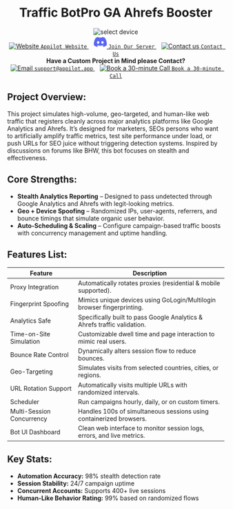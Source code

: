 <h1 align="center">Traffic BotPro GA Ahrefs Booster</h1>

<div align="center">
  <img
    src="https://github.com/user-attachments/assets/d200549d-7613-446f-a43b-19a4117ca360"
    alt="select device"
    width="600px"
  />
</div>


<div align="center">
  <a href="https://appilot.app/">
    <img
      alt="Website"
      width="25px"
      src="https://github.com/user-attachments/assets/8e5f3af3-b098-4c1d-980d-df9aebc680d0"
    />
    <code>Appilot Website</code>
  </a>
  &nbsp;&nbsp;
  <a href="https://discord.gg/3CZ5muJdF2">
    <img
      alt="Join Our Server"
      width="30px"
      src="https://github.com/Zeeshanahmad4/RealEstateMate-WhatsApp-Group-Management-Bot/blob/main/discord-icon-svgrepo-com.svg"
    />
    <code>Join Our Server</code>
  </a>
  &nbsp;&nbsp;
  <a href="https://t.me/devpilot1">
    <img
      alt="Contact us"
      width="30px"
      src="https://edent.github.io/SuperTinyIcons/images/svg/telegram.svg"
    />
    <code>Contact Us</code>
  </a>
</div>

<div align="center">
<strong> Have a Custom Project in Mind please Contact?</strong>

<div align="center">
  <a href="mailto:support@appilot.app">
  <img
    alt="Email"
    width="30px"
    src="https://github.com/user-attachments/assets/91c8d428-32b7-4be0-91fa-2e42c902b5b8"
  />
  <code>support@appilot.app</code>
</a>
  &nbsp;&nbsp;
  <a href="https://cal.com/app-pilot-m8i8oo/30min">
  <img
    alt="Book a 30-minute Call"
    width="30px"
    src="https://github.com/user-attachments/assets/cd3e5c7b-3e4e-4bb3-b242-bcc20ee78f13"
  />
  <code>Book a 30-minute Call</code>
</a>
<span>

<div align="left">

## Project Overview:
This project simulates high-volume, geo-targeted, and human-like web traffic that registers cleanly across major analytics platforms like Google Analytics and Ahrefs. It’s designed for marketers, SEOs persons who want to artificially amplify traffic metrics, test site performance under load, or push URLs for SEO juice without triggering detection systems. Inspired by discussions on forums like BHW, this bot focuses on stealth and effectiveness.


## Core Strengths:
- **Stealth Analytics Reporting** – Designed to pass undetected through Google Analytics and Ahrefs with legit-looking metrics.
- **Geo + Device Spoofing** – Randomized IPs, user-agents, referrers, and bounce timings that simulate organic user behavior.
- **Auto-Scheduling & Scaling** – Configure campaign-based traffic boosts with concurrency management and uptime handling.

## Features List:
| Feature                   | Description                                                              |
| ------------------------- | ------------------------------------------------------------------------ |
| Proxy Integration         | Automatically rotates proxies (residential & mobile supported).          |
| Fingerprint Spoofing      | Mimics unique devices using GoLogin/Multilogin browser fingerprinting.   |
| Analytics Safe            | Specifically built to pass Google Analytics & Ahrefs traffic validation. |
| Time-on-Site Simulation   | Customizable dwell time and page interaction to mimic real users.        |
| Bounce Rate Control       | Dynamically alters session flow to reduce bounces.                       |
| Geo-Targeting             | Simulates visits from selected countries, cities, or regions.            |
| URL Rotation Support      | Automatically visits multiple URLs with randomized intervals.            |
| Scheduler                 | Run campaigns hourly, daily, or on custom timers.                        |
| Multi-Session Concurrency | Handles 100s of simultaneous sessions using containerized browsers.      |
| Bot UI Dashboard          | Clean web interface to monitor session logs, errors, and live metrics.   |


## Key Stats:
- **Automation Accuracy:** 98% stealth detection rate
- **Session Stability:** 24/7 campaign uptime
- **Concurrent Accounts:** Supports 400+ live sessions
- **Human-Like Behavior Rating:** 99% based on randomized flows
